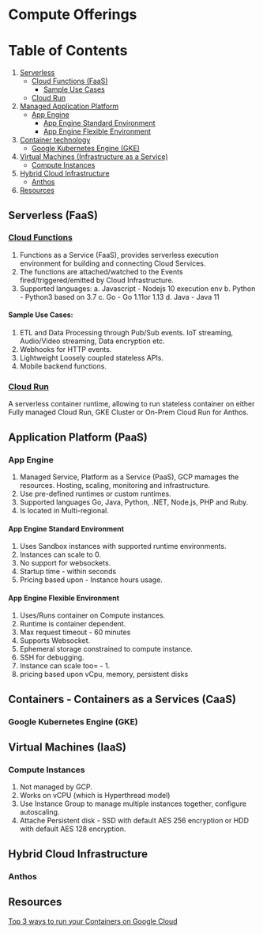 # Compute Offerings

# Table of Contents

1. [Serverless](#serverless-(faas))
    - [Cloud Functions (FaaS)](#cloud-functions)
        - [Sample Use Cases](#sample-use-cases)
    - [Cloud Run](#cloud-run)
2. [Managed Application Platform](#application-platform-(paas))
    - [App Engine](#app-engine)
        - [App Engine Standard Environment](#app-engine-standard-environment)
        - [App Engine Flexible Environment](#app-engine-flexible-environment)
3. [Container technology](#containers---containers-as-a-services-(caas))
    - [Google Kubernetes Engine (GKE)](#google-kubernetes-engine-(gke))
4. [Virtual Machines (Infrastructure as a Service)](#virtual-machines-(iaas))
    - [Compute Instances](#compute-instances)
4. [Hybrid Cloud Infrastructure](#hybrid-cloud-infrastructure)
    - [Anthos](#anthos)
5. [Resources](#resources)

## Serverless (FaaS)

### [Cloud Functions](./compute/serverless/Cloud-Functions.md#cloud-functions)

1. Functions as a Service (FaaS), provides serverless execution environment for building and connecting Cloud Services.
2. The functions are attached/watched to the Events fired/triggered/emitted by Cloud Infrastructure.
3. Supported languages:
   a. Javascript - Nodejs 10 execution env
   b. Python - Python3 based on 3.7
   c. Go - Go 1.11or 1.13
   d. Java - Java 11
   
#### Sample Use Cases:
1. ETL and Data Processing through Pub/Sub events. IoT streaming, Audio/Video streaming, Data encryption etc.
2. Webhooks for HTTP events.
3. Lightweight Loosely coupled stateless APIs.
4. Mobile backend functions.

### [Cloud Run](./compute/serverless/Cloud-Run.md#cloud-run)
A serverless container runtime, allowing to run stateless container on either Fully managed Cloud Run, GKE Cluster or On-Prem Cloud Run for Anthos.

## Application Platform (PaaS)

### App Engine

1. Managed Service, Platform as a Service (PaaS), GCP mamages the resources. Hosting, scaling, monitoring and infrastructure.
2. Use pre-defined runtimes or custom runtimes.
3. Supported languages Go, Java, Python, .NET, Node.js, PHP and Ruby.
4. Is located in Multi-regional.

#### App Engine Standard Environment
1. Uses Sandbox instances with supported runtime environments.
2. Instances can scale to 0.
3. No support for websockets.
4. Startup time - within seconds
5. Pricing based upon - Instance hours usage.

#### App Engine Flexible Environment
1. Uses/Runs container on Compute instances.
2. Runtime is container dependent.
3. Max request timeout - 60 minutes
4. Supports Websocket.
5. Ephemeral storage constrained to compute instance.
6. SSH for debugging.
7. Instance can scale too= - 1.
8. pricing based upon vCpu, memory, persistent disks

## Containers - Containers as a Services (CaaS)

### Google Kubernetes Engine (GKE)

## Virtual Machines (IaaS)

### Compute Instances
1. Not managed by GCP.
2. Works on vCPU (which is Hyperthread model)
3. Use Instance Group to manage multiple instances together, configure autoscaling.
4. Attache Persistent disk - SSD with default AES 256 encryption or HDD with default AES 128 encryption.

## Hybrid Cloud Infrastructure

### Anthos

## Resources
[Top 3 ways to run your Containers on Google Cloud](https://youtu.be/jh0fPT-AWwM)




